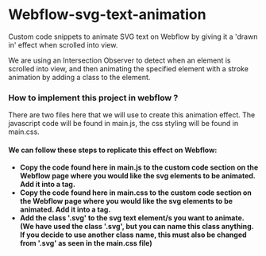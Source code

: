 # Webflow-svg-text-animation

Custom code snippets to animate SVG text on Webflow by giving it a 'drawn in' effect when scrolled into view. 

We are using an Intersection Observer to detect when an element is scrolled into view, and then animating the specified element with a stroke animation by adding a class to the element. 

### How to implement this project in webflow ? 

There are two files here that we will use to create this animation effect. The javascript code will be found in main.js, the css styling will be found in main.css. 

#### We can follow these steps to replicate this effect on Webflow: 

* **Copy the code found here in main.js to the custom code section on the  Webflow page where you would like the svg elements to be animated. Add it into a <script> </script> tag.** 
* **Copy the code found here in main.css to the custom code section on the  Webflow page where you would like the svg elements to be animated. Add it into a <style> </style> tag.**
* **Add the class '.svg' to the svg text element/s you want to animate. (We have used the class '.svg', but you can name this class anything. If you decide to use another class name, this must also be changed from '.svg' as seen in the main.css file)**



